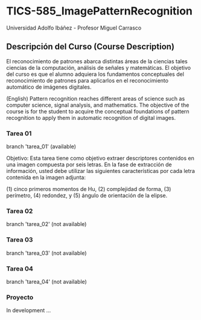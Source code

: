 # TICS-585_ImagePatternRecognition
Universidad Adolfo Ibáñez - Profesor Miguel Carrasco

## Descripción del Curso (Course Description)
El reconocimiento de patrones abarca distintas áreas de la ciencias tales ciencias de la computación, análisis de señales y matemáticas. El objetivo del curso es que el alumno
adquiera los fundamentos conceptuales del reconocimiento de patrones para aplicarlos en el reconocimiento automático de imágenes digitales.

(English)
Pattern recognition reaches different areas of science such as computer science, signal analysis, and mathematics. The objective of the course is for the student to acquire the conceptual foundations of pattern recognition to apply them in automatic recognition of digital images.

### Tarea 01
branch 'tarea_01' (available)

Objetivo: Esta tarea tiene como objetivo extraer descriptores contenidos en una imagen compuesta por seis letras. En la fase de extracción de información, usted debe utilizar las siguientes características por cada letra contenida en la imagen adjunta:

  (1) cinco primeros momentos de Hu,
  (2) complejidad de forma,
  (3) perímetro,
  (4) redondez, y
  (5) ángulo de orientación de la elipse.

### Tarea 02
branch 'tarea_02' (not available)

### Tarea 03
branch 'tarea_03' (not available)

### Tarea 04
branch 'tarea_04' (not available)

### Proyecto
In development ...
